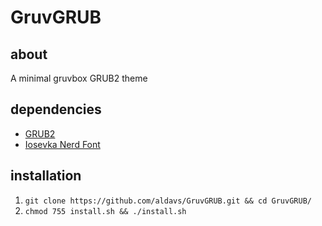 # GruvGRUB
## about
A minimal gruvbox GRUB2 theme
## dependencies
- [GRUB2](https://www.gnu.org/software/grub/)
- [Iosevka Nerd Font](https://www.nerdfonts.com/)
## installation
1. `git clone https://github.com/aldavs/GruvGRUB.git && cd GruvGRUB/`
2. `chmod 755 install.sh && ./install.sh`
